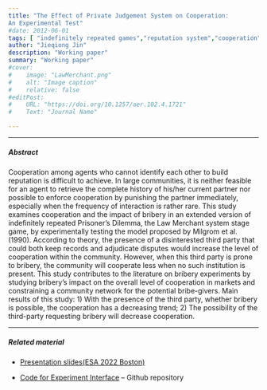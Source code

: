 ```yaml
---
title: "The Effect of Private Judgement System on Cooperation: 
An Experimental Test"
#date: 2012-06-01
tags: [ "indefinitely repeated games","reputation system","cooperation" ]
author: "Jieqiong Jin"
description: "Working paper"
summary: "Working paper"
#cover:
#    image: "LawMerchant.png"
#    alt: "Image caption"
#    relative: false
#editPost:
#    URL: "https://doi.org/10.1257/aer.102.4.1721"
#    Text: "Journal Name"

---
```


[//]: # ()

[//]: # (---)

[//]: # (##### Download)

[//]: # ()

[//]: # (+ [Paper]&#40;paper1.pdf&#41;)

[//]: # (+ [Online appendix]&#40;appendix1.pdf&#41;)

[//]: # (+ [Code and data]&#40;https://github.com/pmichaillat/job-rationing&#41;)

---

##### Abstract

Cooperation among agents who cannot identify each other to build reputation is difficult to achieve. In large communities, it is neither feasible for an agent to retrieve the complete
history of his/her current partner nor possible to enforce cooperation by punishing the partner immediately, especially
when the frequency of interaction is rather rare. This study examines cooperation and the impact of bribery in an
extended version of indefinitely repeated Prisoner’s Dilemma, the Law Merchant system stage game, by experimentally
testing the model proposed by Milgrom et al. (1990). According to theory, the presence of a disinterested third party
that could both keep records and adjudicate disputes would increase the level of cooperation within the community.
However, when this third party is prone to bribery, the community will cooperate less when no such institution is
present. This study contributes to the literature on bribery experiments by studying bribery’s impact on the overall
level of cooperation in markets and constraining a community network for the potential bribe-givers. Main results of
this study: 1) With the presence of the third party, whether bribery is possible, the cooperation has a decreasing
trend; 2) The possibility of the third-party requesting bribery will decrease cooperation.

[//]: # ()
[//]: # (---)

[//]: # ()

[//]: # (##### Figure X: Figure caption)

[//]: # (![]&#40;paper1.png&#41;)

[//]: # ()

[//]: # (---)

[//]: # ()

[//]: # (##### Citation)

[//]: # ()

[//]: # (Author. Year. "Title." *Journal* Volume &#40;Issue&#41;: First page–Last page. https://doi.org/paper_doi.)

[//]: # ()

[//]: # (```BibTeX)

[//]: # (@article{AAYY,)

[//]: # (author = {Author},)

[//]: # (doi = {paper_doi},)

[//]: # (journal = {Journal},)

[//]: # (number = {Issue},)

[//]: # (pages = {XXX--YYY},)

[//]: # (title ={Title},)

[//]: # (volume = {Volume},)

[//]: # (year = {Year}})

[//]: # (```)

---

##### Related material

+ [Presentation slides(ESA 2022 Boston)](presentation_LawMerchant.pdf)

+ [Code for Experiment Interface](https://github.com/aardvark922/LawMerchant) – Github repository

[//]: # (+ [Column title]&#40;https://cep.lse.ac.uk/pubs/download/cp365.pdf&#41; – Nontechnical column describing the paper.)

